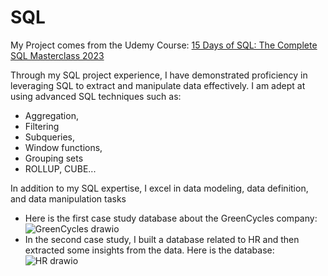 # SQL
My Project comes from the Udemy Course: [15 Days of SQL: The Complete SQL Masterclass 2023
]([url](https://embedit.udemy.com/course/15-days-of-sql/learn/lecture/33435400#overview)https://embedit.udemy.com/course/15-days-of-sql/learn/lecture/33435400#overview)

Through my SQL project experience, I have demonstrated proficiency in leveraging SQL to extract and manipulate data effectively. 
I am adept at using advanced SQL techniques such as:
- Aggregation,
- Filtering
- Subqueries,
- Window functions,
- Grouping sets
- ROLLUP, CUBE...

In addition to my SQL expertise, I excel in data modeling, data definition, and data manipulation tasks
* Here is the first case study database about the GreenCycles company:
![GreenCycles drawio](https://github.com/baotram237/SQL/assets/82713550/46405651-2f21-429b-85a4-8195663ed1cb)
* In the second case study, I built a database related to HR and then extracted some insights from the data. Here is the database:
![HR drawio](https://github.com/baotram237/SQL/assets/82713550/051756a9-22a6-496d-892e-446fb1c621f6)

